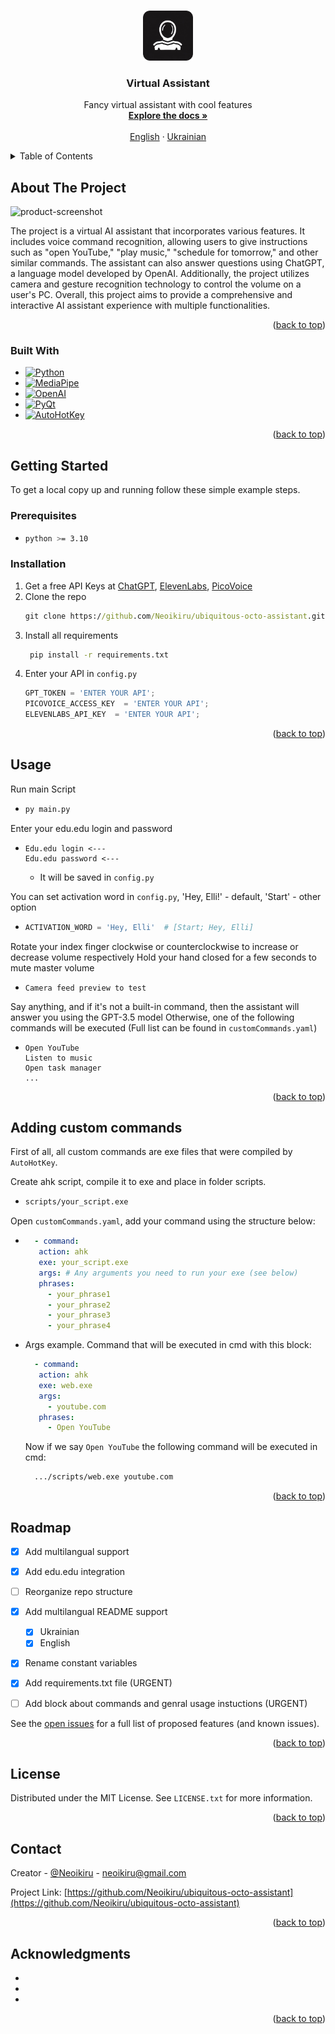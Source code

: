 <a name="readme-top"></a>

<!-- PROJECT LOGO -->
<br />
<div align="center">
  <a href="https://github.com/Neoikiru/ubiquitous-octo-assistant">
    <img src="GUI/Icons/logo.png" alt="Logo" width="80" height="80">
  </a>

<h3 align="center">Virtual Assistant</h3>

  <p align="center">
    Fancy virtual assistant with cool features
    <br />
    <a href="https://github.com/Neoikiru/ubiquitous-octo-assistant"><strong>Explore the docs »</strong></a>
    <br />
    <br />
    <a href="https://github.com/Neoikiru/ubiquitous-octo-assistant/blob/main/README.md">English</a>
    ·
    <a href="https://github.com/Neoikiru/ubiquitous-octo-assistant/blob/main/README.ua.md">Ukrainian</a>
  </p>
</div>


<!-- TABLE OF CONTENTS -->
<details>
  <summary>Table of Contents</summary>
  <ol>
    <li>
      <a href="#about-the-project">About The Project</a>
      <ul>
        <li><a href="#built-with">Built With</a></li>
      </ul>
    </li>
    <li>
      <a href="#getting-started">Getting Started</a>
      <ul>
        <li><a href="#prerequisites">Prerequisites</a></li>
        <li><a href="#installation">Installation</a></li>
      </ul>
    </li>
    <li><a href="#adding-custom-commands">Cusom commands</a></li>
    <li><a href="#usage">Usage</a></li>
    <li><a href="#roadmap">Roadmap</a></li>
    <li><a href="#license">License</a></li>
    <li><a href="#contact">Contact</a></li>
    <li><a href="#acknowledgments">Acknowledgments</a></li>
  </ol>
</details>


<!-- ABOUT THE PROJECT -->
## About The Project

![product-screenshot](https://github.com/Neoikiru/ubiquitous-octo-assistant/assets/101185766/bdca7e43-c628-4b3f-960b-07223b6c0dfd)

  The project is a virtual AI assistant that incorporates various features. It includes voice command recognition, allowing users to give instructions such as "open YouTube," "play music," "schedule for tomorrow," and other similar commands. The assistant can also answer questions using ChatGPT, a language model developed by OpenAI. Additionally, the project utilizes camera and gesture recognition technology to control the volume on a user's PC. Overall, this project aims to provide a comprehensive and interactive AI assistant experience with multiple functionalities.


<p align="right">(<a href="#readme-top">back to top</a>)</p>


### Built With
* [![Python][Python.com]][Python-url]
* [![MediaPipe][Mediapipe.com]][Mediapipe-url]
* [![OpenAI][OpenAI.com]][OpenAI-url]
* [![PyQt][PyQt.com]][PyQt-url]
* [![AutoHotKey][AutoHotKey.com]][AutoHotKey-url]

<p align="right">(<a href="#readme-top">back to top</a>)</p>



<!-- GETTING STARTED -->
## Getting Started

To get a local copy up and running follow these simple example steps.

### Prerequisites
* ```sh
  python >= 3.10
  ```

### Installation

1. Get a free API Keys at [ChatGPT](https://platform.openai.com/account/api-keys), [ElevenLabs](https://docs.elevenlabs.io/authentication/01-xi-api-key), [PicoVoice](https://console.picovoice.ai/profile)
2. Clone the repo
   ```cmd
   git clone https://github.com/Neoikiru/ubiquitous-octo-assistant.git
   ```
3. Install all requirements
   ```cmd
    pip install -r requirements.txt
    ```
4. Enter your API in `config.py`
   ```python
   GPT_TOKEN = 'ENTER YOUR API';
   PICOVOICE_ACCESS_KEY  = 'ENTER YOUR API';
   ELEVENLABS_API_KEY  = 'ENTER YOUR API';
   ```

<p align="right">(<a href="#readme-top">back to top</a>)</p>



<!-- USAGE EXAMPLES -->
## Usage

<!-- Use this space to show useful examples of how a project can be used. Additional screenshots, code examples and demos work well in this space. You may also link to more resources. -->
Run main Script
*  ```cmd
   py main.py
   ```
   
Enter your edu.edu login and password
*  ```
   Edu.edu login <---
   Edu.edu password <---
   ```
   + It will be saved in `config.py`
 
You can set activation word in `config.py`, 
   'Hey, Elli!' - default,
   'Start' - other option
*  ```python
   ACTIVATION_WORD = 'Hey, Elli'  # [Start; Hey, Elli]
   ```
   
Rotate your index finger clockwise or counterclockwise to increase or decrease volume respectively
  Hold your hand closed for a few seconds to mute master volume
*  ```
   Camera feed preview to test
   ```
Say anything, and if it's not a built-in command, then the assistant will answer you using the GPT-3.5 model
  Otherwise, one of the following commands will be executed (Full list can be found in `customCommands.yaml`)
*  ```
   Open YouTube
   Listen to music
   Open task manager
   ...
   ```
<!-- _For more examples, please refer to the [Documentation](https://example.com)_ -->

<p align="right">(<a href="#readme-top">back to top</a>)</p>


## Adding custom commands

First of all, all custom commands are exe files that were compiled by `AutoHotKey`.

Create ahk script, compile it to exe and place in folder scripts.
*  ```cmd
   scripts/your_script.exe
   ```

Open `customCommands.yaml`, add your command using the structure below:
*  ```yaml
     - command:
      action: ahk
      exe: your_script.exe
      args: # Any arguments you need to run your exe (see below)
      phrases:
        - your_phrase1
        - your_phrase2
        - your_phrase3
        - your_phrase4
   ```
   

* Args example. Command that will be executed in cmd with this block:
   ```yaml
     - command:
      action: ahk
      exe: web.exe
      args: 
        - youtube.com
      phrases:
        - Open YouTube
   ```
   Now if we say `Open YouTube` the following command will be executed in cmd:
   ```cmd
     .../scripts/web.exe youtube.com
   ```
<p align="right">(<a href="#readme-top">back to top</a>)</p>


<!-- ROADMAP -->
## Roadmap

- [x] Add multilangual support
- [x] Add edu.edu integration
- [ ] Reorganize repo structure
- [x] Add multilangual README support
    - [x]  Ukrainian
    - [x]  English
- [x] Rename constant variables
- [x] Add requirements.txt file (URGENT)
- [ ] Add block about commands and genral usage instuctions (URGENT)
 

See the [open issues](https://github.com/Neoikiru/ubiquitous-octo-assistant/issues) for a full list of proposed features (and known issues).

<p align="right">(<a href="#readme-top">back to top</a>)</p>



<!-- CONTRIBUTING -->
<!-- ## Contributing

Contributions are what make the open source community such an amazing place to learn, inspire, and create. Any contributions you make are **greatly appreciated**.

If you have a suggestion that would make this better, please fork the repo and create a pull request. You can also simply open an issue with the tag "enhancement".
Don't forget to give the project a star! Thanks again!

1. Fork the Project
2. Create your Feature Branch (`git checkout -b feature/AmazingFeature`)
3. Commit your Changes (`git commit -m 'Add some AmazingFeature'`)
4. Push to the Branch (`git push origin feature/AmazingFeature`)
5. Open a Pull Request

<p align="right">(<a href="#readme-top">back to top</a>)</p> -->



<!-- LICENSE -->
## License

Distributed under the MIT License. See `LICENSE.txt` for more information.

<p align="right">(<a href="#readme-top">back to top</a>)</p>



<!-- CONTACT -->
## Contact

Creator - [@Neoikiru](https://t.me/Neoikiru) - neoikiru@gmail.com

Project Link: [https://github.com/Neoikiru/ubiquitous-octo-assistant](https://github.com/Neoikiru/ubiquitous-octo-assistant)

<p align="right">(<a href="#readme-top">back to top</a>)</p>



<!-- ACKNOWLEDGMENTS -->
## Acknowledgments

* []()
* []()
* []()

<p align="right">(<a href="#readme-top">back to top</a>)</p>



<!-- MARKDOWN LINKS & IMAGES -->
[Mediapipe.com]: https://img.shields.io/badge/Mediapipe-20232A?style=for-the-badge&logo=devdotto&logoColor=#003E54
[Mediapipe-url]: https://developers.google.com/mediapipe
[PyQt.com]: https://img.shields.io/badge/PyQT-20232A?style=for-the-badge&logo=qt&logoColor=#41CD52
[PyQt-url]: https://www.qt.io/product/ui-design-tools
[OpenAI.com]: https://img.shields.io/badge/OpenAI-20232A?style=for-the-badge&logo=openai&logoColor=#412991
[OpenAI-url]: https://openai.com/
[Python.com]: https://img.shields.io/badge/Python-20232A?style=for-the-badge&logo=python&logoColor=#3776AB
[Python-url]: https://www.python.org/
[AutoHotKey.com]: https://img.shields.io/badge/AutoHotKey-20232A?style=for-the-badge&logo=autohotkey&logoColor=#334455
[AutoHotKey-url]: https://www.autohotkey.com/
